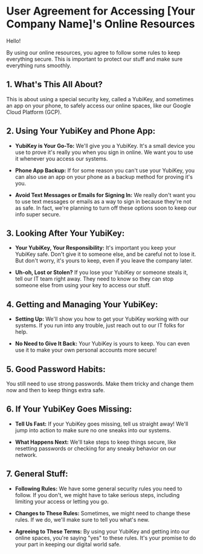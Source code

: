 # User Agreement for Accessing [Your Company Name]'s Online Resources

Hello!

By using our online resources, you agree to follow some rules to keep everything secure. This is important to protect our stuff and make sure everything runs smoothly.

## 1. What's This All About?
This is about using a special security key, called a YubiKey, and sometimes an app on your phone, to safely access our online spaces, like our Google Cloud Platform (GCP).

## 2. Using Your YubiKey and Phone App:

- **YubiKey is Your Go-To:** We'll give you a YubiKey. It's a small device you use to prove it's really you when you sign in online. We want you to use it whenever you access our systems.
  
- **Phone App Backup:** If for some reason you can't use your YubiKey, you can also use an app on your phone as a backup method for proving it's you.

- **Avoid Text Messages or Emails for Signing In:** We really don't want you to use text messages or emails as a way to sign in because they're not as safe. In fact, we're planning to turn off these options soon to keep our info super secure.

## 3. Looking After Your YubiKey:

- **Your YubiKey, Your Responsibility:** It's important you keep your YubiKey safe. Don't give it to someone else, and be careful not to lose it. But don't worry, it's yours to keep, even if you leave the company later.

- **Uh-oh, Lost or Stolen?** If you lose your YubiKey or someone steals it, tell our IT team right away. They need to know so they can stop someone else from using your key to access our stuff.

## 4. Getting and Managing Your YubiKey:

- **Setting Up:** We'll show you how to get your YubiKey working with our systems. If you run into any trouble, just reach out to our IT folks for help.

- **No Need to Give It Back:** Your YubiKey is yours to keep. You can even use it to make your own personal accounts more secure!

## 5. Good Password Habits:
You still need to use strong passwords. Make them tricky and change them now and then to keep things extra safe.

## 6. If Your YubiKey Goes Missing:

- **Tell Us Fast:** If your YubiKey goes missing, tell us straight away! We'll jump into action to make sure no one sneaks into our systems.

- **What Happens Next:** We'll take steps to keep things secure, like resetting passwords or checking for any sneaky behavior on our network.

## 7. General Stuff:

- **Following Rules:** We have some general security rules you need to follow. If you don't, we might have to take serious steps, including limiting your access or letting you go.

- **Changes to These Rules:** Sometimes, we might need to change these rules. If we do, we'll make sure to tell you what's new.

- **Agreeing to These Terms:** By using your YubiKey and getting into our online spaces, you're saying "yes" to these rules. It's your promise to do your part in keeping our digital world safe.
